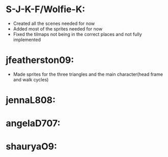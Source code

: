 # S-J-K-F/Wolfie-K:
- Created all the scenes needed for now
- Added most of the sprites needed for now
- Fixed the tilmaps not being in the correct places and not fully implemented









# jfeatherston09:
- Made sprites for the three triangles and the main character(head frame and walk cycles)









# jennaL808:










# angelaD707:










# shauryaO9:









